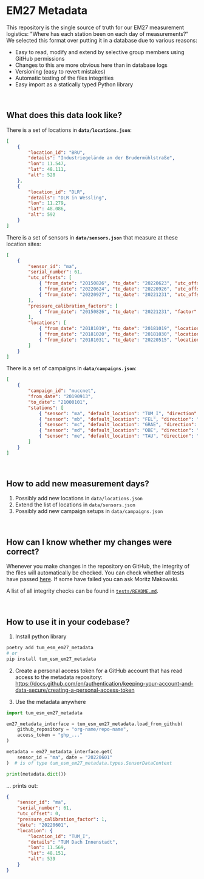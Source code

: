 # EM27 Metadata

This repository is the single source of truth for our EM27 measurement logistics: "Where has each station been on each day of measurements?" We selected this format over putting it in a database due to various reasons:

-   Easy to read, modify and extend by selective group members using GitHub permissions
-   Changes to this are more obvious here than in database logs
-   Versioning (easy to revert mistakes)
-   Automatic testing of the files integrities
-   Easy import as a statically typed Python library

<br/>

## What does this data look like?

There is a set of locations in **`data/locations.json`**:

```json
[
    {
        "location_id": "BRU",
        "details": "Industriegelände an der Brudermühlstraße",
        "lon": 11.547,
        "lat": 48.111,
        "alt": 528
    },
    {
        "location_id": "DLR",
        "details": "DLR in Wessling",
        "lon": 11.279,
        "lat": 48.086,
        "alt": 592
    }
]
```

There is a set of sensors in **`data/sensors.json`** that measure at these location sites:

```json
[
    {
        "sensor_id": "ma",
        "serial_number": 61,
        "utc_offsets": [
            { "from_date": "20150826", "to_date": "20220623", "utc_offset": 0 },
            { "from_date": "20220624", "to_date": "20220926", "utc_offset": 2 },
            { "from_date": "20220927", "to_date": "20221231", "utc_offset": 0 }
        ],
        "pressure_calibration_factors": [
            { "from_date": "20150826", "to_date": "20221231", "factor": 1 }
        ],
        "locations": [
            { "from_date": "20181019", "to_date": "20181019", "location": "TUM_LAB" },
            { "from_date": "20181020", "to_date": "20181030", "location": "LMU" },
            { "from_date": "20181031", "to_date": "20220515", "location": "TUM_I" }
        ]
    }
]
```

There is a set of campaigns in **`data/campaigns.json`**:

```json
[
    {
        "campaign_id": "muccnet",
        "from_date": "20190913",
        "to_date": "21000101",
        "stations": [
            { "sensor": "ma", "default_location": "TUM_I", "direction": "center" },
            { "sensor": "mb", "default_location": "FEL", "direction": "east" },
            { "sensor": "mc", "default_location": "GRAE", "direction": "west" },
            { "sensor": "md", "default_location": "OBE", "direction": "north" },
            { "sensor": "me", "default_location": "TAU", "direction": "south" }
        ]
    }
]
```

<br/>

## How to add new measurement days?

1. Possibly add new locations in `data/locations.json`
2. Extend the list of locations in `data/sensors.json`
3. Possibly add new campaign setups in `data/campaigns.json`

<br/>

## How can I know whether my changes were correct?

Whenever you make changes in the repository on GitHub, the integrity of the files will automatically be checked. You can check whether all tests have passed [here](https://github.com/tum-esm/em27-location-data/actions). If some have failed you can ask Moritz Makowski.

A list of all integrity checks can be found in [`tests/README.md`](https://github.com/tum-esm/em27-location-data/tree/main/tests).

<br/>

## How to use it in your codebase?

1. Install python library

```bash
poetry add tum_esm_em27_metadata
# or
pip install tum_esm_em27_metadata
```

2. Create a personal access token for a GitHub account that has read access to the metadata repository: https://docs.github.com/en/authentication/keeping-your-account-and-data-secure/creating-a-personal-access-token

3. Use the metadata anywhere

```python
import tum_esm_em27_metadata

em27_metadata_interface = tum_esm_em27_metadata.load_from_github(
    github_repository = "org-name/repo-name",
    access_token = "ghp_..."
)

metadata = em27_metadata_interface.get(
    sensor_id = "ma", date = "20220601"
)  # is of type tum_esm_em27_metadata.types.SensorDataContext

print(metadata.dict())
```

... prints out:

```json
{
    "sensor_id": "ma",
    "serial_number": 61,
    "utc_offset": 0,
    "pressure_calibration_factor": 1,
    "date": "20220601",
    "location": {
        "location_id": "TUM_I",
        "details": "TUM Dach Innenstadt",
        "lon": 11.569,
        "lat": 48.151,
        "alt": 539
    }
}
```

